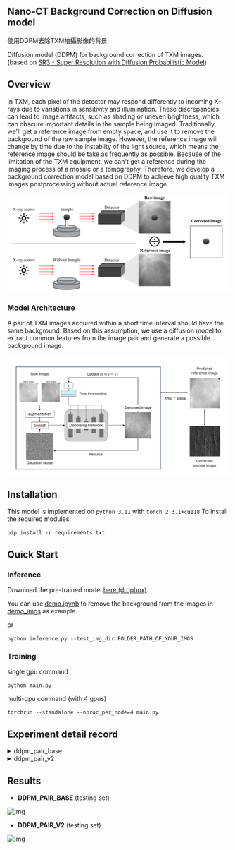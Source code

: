 ## Nano-CT Background Correction on Diffusion model

使用DDPM去除TXM拍攝影像的背景  

Diffusion model (DDPM) for background correction of TXM images.  
(based on [SR3 - Super Resolution with Diffusion Probabilistic Model](https://github.com/novwaul/SR3))

## Overview  

In TXM, each pixel of the detector may respond differently to incoming X-rays due to variations in sensitivity and illumination. These discrepancies can lead to image artifacts, such as shading or uneven brightness, which can obscure important details in the sample being imaged. Traditionally, we'll get a reference image from empty space, and use it to remove the background of the raw sample image. However, the reference image will change by time due to the instablity of the light source, which means the reference image should be take as frequently as possible. Because of the limitation of the TXM equipment, we can't get a reference during the imaging process of a mosaic or a tomography. Therefore, we develop a background correction model based on DDPM to achieve high quality TXM images postprocessing without actual reference image.  

![img](figs/background_correction.png)

### Model Architecture 

A pair of TXM images acquired within a short time interval should have the same background. Based on this assumption, we use a diffusion model to extract common features from the image pair and generate a possible background image.

![img](figs/architecture.png)

## Installation  

This model is implemented on `python 3.11` with `torch 2.3.1+cu118` 
To install the required modules:  
```
pip install -r requirements.txt
```

## Quick Start  

### Inference

Download the pre-trained model [here (dropbox)](https://www.dropbox.com/scl/fo/ctko74fgzwyy3de2kk1u2/AM5oMW5wIejuuSTKW3jLjd8?rlkey=kkszxmw0zoi3e8xz4c9ccpdgz&st=tu9xwpxt&dl=0).

You can use [demo.ipynb](demo.ipynb) to remove the background from the images in [demo_imgs](demo_imgs) as example. 

or  
```
python inference.py --test_img_dir FOLDER_PATH_OF_YOUR_IMGS
```

### Training

single gpu command
```
python main.py
```

multi-gpu command (with 4 gpus) 
```
torchrun --standalone --nproc_per_node=4 main.py
```

## Experiment detail record  

<details>
<summary>ddpm_pair_base</summary>
<br>模型結構使用較高的channels數及較低的深度，DDPM的參數則用原論文的設定。
</details>

<details>
<summary>ddpm_pair_v2</summary>
<br>增加了模型深度並砍了channel數，減少了self-attention的計算負擔，並維持跟`ddpm_pair_base`同等的預測能力
</details>

## Results

* **DDPM_PAIR_BASE** (testing set)  
  
![img](figs/ddpm_pair_base_test.png)

* **DDPM_PAIR_V2** (testing set)  

![img](figs/ddpm_pair_v2_test.png)